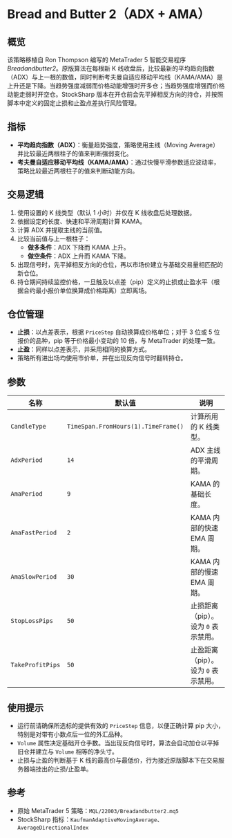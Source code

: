 # Bread and Butter 2（ADX + AMA）

## 概览
该策略移植自 Ron Thompson 编写的 MetaTrader 5 智能交易程序 *Breadandbutter2*。原版算法在每根新 K 线收盘后，比较最新的平均趋向指数（ADX）与上一根的数值，同时判断考夫曼自适应移动平均线（KAMA/AMA）是上升还是下降。当趋势强度减弱而价格动能增强时开多仓；当趋势强度增强而价格动能走弱时开空仓。StockSharp 版本在开仓前会先平掉相反方向的持仓，并按照脚本中定义的固定止损和止盈点差执行风险管理。

## 指标
- **平均趋向指数（ADX）**：衡量趋势强度，策略使用主线（Moving Average）并比较最近两根柱子的值来判断强弱变化。
- **考夫曼自适应移动平均线（KAMA/AMA）**：通过快慢平滑参数适应波动率，策略比较最近两根柱子的值来判断动能方向。

## 交易逻辑
1. 使用设置的 K 线类型（默认 1 小时）并仅在 K 线收盘后处理数据。
2. 依据设定的长度、快速和平滑周期计算 KAMA。
3. 计算 ADX 并提取主线的当前值。
4. 比较当前值与上一根柱子：
   - **做多条件**：ADX 下降而 KAMA 上升。
   - **做空条件**：ADX 上升而 KAMA 下降。
5. 出现信号时，先平掉相反方向的仓位，再以市场价建立与基础交易量相匹配的新仓位。
6. 持仓期间持续监控价格，一旦触及以点差（pip）定义的止损或止盈水平（根据合约最小报价单位换算成价格距离）立即离场。

## 仓位管理
- **止损**：以点差表示，根据 `PriceStep` 自动换算成价格单位；对于 3 位或 5 位报价的品种，pip 等于价格最小变动的 10 倍，与 MetaTrader 的处理一致。
- **止盈**：同样以点差表示，并采用相同的换算方式。
- 策略所有进出场均使用市价单，并在出现反向信号时翻转持仓。

## 参数
| 名称 | 默认值 | 说明 |
| ---- | ------ | ---- |
| `CandleType` | `TimeSpan.FromHours(1).TimeFrame()` | 计算所用的 K 线类型。 |
| `AdxPeriod` | `14` | ADX 主线的平滑周期。 |
| `AmaPeriod` | `9` | KAMA 的基础长度。 |
| `AmaFastPeriod` | `2` | KAMA 内部的快速 EMA 周期。 |
| `AmaSlowPeriod` | `30` | KAMA 内部的慢速 EMA 周期。 |
| `StopLossPips` | `50` | 止损距离（pip）。设为 `0` 表示禁用。 |
| `TakeProfitPips` | `50` | 止盈距离（pip）。设为 `0` 表示禁用。 |

## 使用提示
- 运行前请确保所选标的提供有效的 `PriceStep` 信息，以便正确计算 pip 大小，特别是对带有小数点后一位的外汇品种。
- `Volume` 属性决定基础开仓手数。当出现反向信号时，算法会自动加仓以平掉旧仓并建立与 `Volume` 相等的净头寸。
- 止损与止盈的判断基于 K 线的最高价与最低价，行为接近原版脚本下在交易服务器端挂出的止损/止盈单。

## 参考
- 原始 MetaTrader 5 策略：`MQL/22003/Breadandbutter2.mq5`
- StockSharp 指标：`KaufmanAdaptiveMovingAverage`、`AverageDirectionalIndex`
